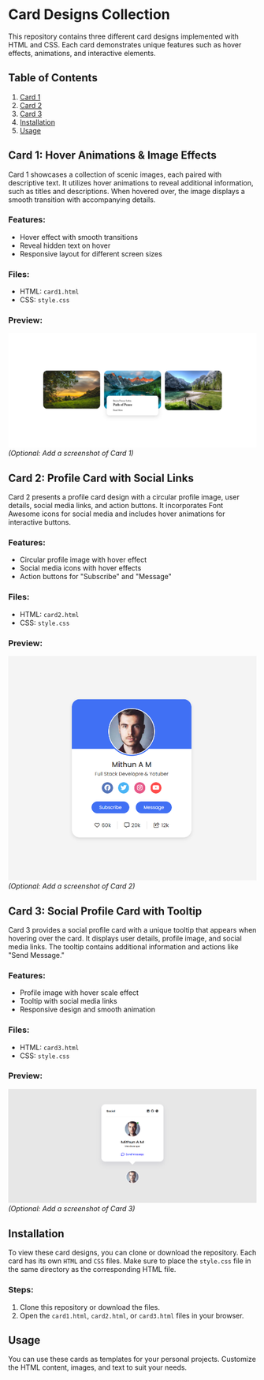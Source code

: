 # Card Designs Collection

This repository contains three different card designs implemented with HTML and CSS. Each card demonstrates unique features such as hover effects, animations, and interactive elements.

## Table of Contents

1. [Card 1](#card-1)
2. [Card 2](#card-2)
3. [Card 3](#card-3)
4. [Installation](#installation)
5. [Usage](#usage)

## Card 1: Hover Animations & Image Effects

Card 1 showcases a collection of scenic images, each paired with descriptive text. It utilizes hover animations to reveal additional information, such as titles and descriptions. When hovered over, the image displays a smooth transition with accompanying details.

### Features:
- Hover effect with smooth transitions
- Reveal hidden text on hover
- Responsive layout for different screen sizes

### Files:
- HTML: `card1.html`
- CSS: `style.css`

### Preview:
![Card 1 Preview](./Preview/card1.png) *(Optional: Add a screenshot of Card 1)*

## Card 2: Profile Card with Social Links

Card 2 presents a profile card design with a circular profile image, user details, social media links, and action buttons. It incorporates Font Awesome icons for social media and includes hover animations for interactive buttons.

### Features:
- Circular profile image with hover effect
- Social media icons with hover effects
- Action buttons for "Subscribe" and "Message"

### Files:
- HTML: `card2.html`
- CSS: `style.css`

### Preview:
![Card 2 Preview](./Preview/card2.png) *(Optional: Add a screenshot of Card 2)*

## Card 3: Social Profile Card with Tooltip

Card 3 provides a social profile card with a unique tooltip that appears when hovering over the card. It displays user details, profile image, and social media links. The tooltip contains additional information and actions like "Send Message."

### Features:
- Profile image with hover scale effect
- Tooltip with social media links
- Responsive design and smooth animation

### Files:
- HTML: `card3.html`
- CSS: `style.css`

### Preview:
![Card 3 Preview](./Preview/card3.png) *(Optional: Add a screenshot of Card 3)*

## Installation

To view these card designs, you can clone or download the repository. Each card has its own `HTML` and `CSS` files. Make sure to place the `style.css` file in the same directory as the corresponding HTML file.

### Steps:

1. Clone this repository or download the files.
2. Open the `card1.html`, `card2.html`, or `card3.html` files in your browser.

## Usage

You can use these cards as templates for your personal projects. Customize the HTML content, images, and text to suit your needs.


